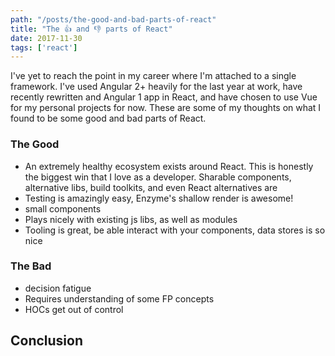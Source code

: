```yaml
---
path: "/posts/the-good-and-bad-parts-of-react"
title: "The 👍 and 👎 parts of React"
date: 2017-11-30
tags: ['react']
---
```


I've yet to reach the point in my career where I'm attached to a single framework. I've used Angular 2+ heavily for the last year at work, have recently rewritten and Angular 1 app in React, and have chosen to use Vue for my personal projects for now. These are some of my thoughts on what I found to be some good and bad parts of React.

### The Good

- An extremely healthy ecosystem exists around React. This is honestly the biggest win that I love as a developer. Sharable components, alternative libs, build toolkits, and even React alternatives are 
- Testing is amazingly easy, Enzyme's shallow render is awesome!
- ‎small components
- ‎Plays nicely with existing js libs, as well as modules
- Tooling is great, be able interact with your components, data stores is so nice

### The Bad

- decision fatigue
- ‎Requires understanding of some FP concepts
- ‎HOCs get out of control

## Conclusion
